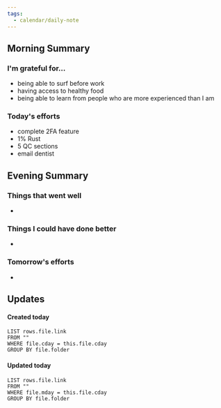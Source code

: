 ```yaml
---
tags:
  - calendar/daily-note
---
```


## Morning Summary

### I'm grateful for...

- being able to surf before work
- having access to healthy food
- being able to learn from people who are more experienced than I am

### Today's efforts

- complete 2FA feature
- 1% Rust
- 5 QC sections
- email dentist

## Evening Summary

### Things that went well

-

### Things I could have done better

-

### Tomorrow's efforts

-

## Updates

#### Created today

```dataview
LIST rows.file.link
FROM ""
WHERE file.cday = this.file.cday
GROUP BY file.folder
```

#### Updated today

```dataview
LIST rows.file.link
FROM ""
WHERE file.mday = this.file.cday
GROUP BY file.folder
```
